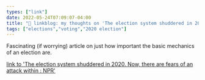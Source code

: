 ```yaml
---
types: ["link"]
date: 2022-05-24T07:09:07-04:00
title: "🔗 linkblog: my thoughts on 'The election system shuddered in 2020. Now, there are fears of an attack within : NPR'"
tags: ["elections","voting","2020 election"]
---
```

Fascinating (if worrying) article on just how important the basic mechanics of an election are.
 

[link to 'The election system shuddered in 2020. Now, there are fears of an attack within : NPR'](https://www.npr.org/2022/05/24/1099591174/election-results-midterms-trump-biden-fraud-poll-workers-michigan-denial)

